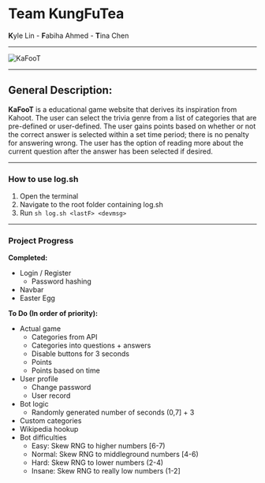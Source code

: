 # Team KungFuTea

**K**yle Lin - **F**abiha Ahmed - **T**ina Chen

---

![KaFooT](https://i.imgur.com/jnpT4oF.png)

---

## General Description:

**KaFooT** is a educational game website that derives its inspiration from Kahoot. The user can select the trivia genre from a list of categories that are pre-defined or user-defined. The user gains points based on whether or not the correct answer is selected within a set time period; there is no penalty for answering wrong. The user has the option of reading more about the current question after the answer has been selected if desired.

---

### How to use log.sh

1. Open the terminal
2. Navigate to the root folder containing log.sh
3. Run `sh log.sh <lastF> <devmsg>`

---

### Project Progress

**Completed:**

* Login / Register
    * Password hashing
* Navbar
* Easter Egg

**To Do (In order of priority):**

* Actual game
    * Categories from API
    * Categories into questions + answers
    * Disable buttons for 3 seconds
    * Points
    * Points based on time
* User profile
    * Change password
    * User record
* Bot logic
    * Randomly generated number of seconds (0,7] + 3
* Custom categories
* Wikipedia hookup
* Bot difficulties
    * Easy: Skew RNG to higher numbers [6-7)
    * Normal: Skew RNG to middleground numbers [4-6)
    * Hard: Skew RNG to lower numbers (2-4)
    * Insane: Skew RNG to really low numbers (1-2]